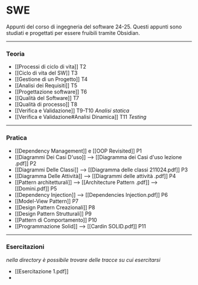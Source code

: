 # SWE
Appunti del corso di ingegneria del software 24-25.
Questi appunti sono studiati e progettati per essere fruibili tramite Obsidian.

---
### Teoria
- [[Processi di ciclo di vita]] T2
- [[Ciclo di vita del SW]] T3
- [[Gestione di un Progetto]] T4
- [[Analisi dei Requisiti]] T5
- [[Progettazione software]] T6
- [[Qualità del Software]] T7
- [[Qualità di processo]] T8
- [[Verifica e Validazione]] T9-T10 *Analisi statica*
- [[Verifica e Validazione#Analisi Dinamica]] T11 *Testing*

----
### Pratica
- [[Dependency Management]] e [[OOP Revisited]] P1
- [[Diagrammi Dei Casi D'uso]] --> [[Diagramma dei Casi d'uso lezione .pdf]] P2
- [[Diagrammi Delle Classi]] --> [[Diagramma delle classi 211024.pdf]] P3
- [[Diagramma Delle Attività]] --> [[Diagrammi delle attività .pdf]] P4
- [[Pattern architetturali]] --> [[Architecture Pattern .pdf]] --> [[Domini.pdf]] P5
- [[Dependency Injection]] --> [[Dependencies Injection.pdf]] P6
- [[Model-View Pattern]] P7
- [[Design Pattern Creazionali]] P8
- [[Design Pattern Strutturali]] P9
- [[Pattern di Comportamento]] P10
- [[Programmazione Solid]] --> [[Cardin SOLID.pdf]] P11
---
### Esercitazioni 
*nella directory è possibile trovare delle tracce su cui esercitarsi*
- [[Esercitazione 1.pdf]]
- 
